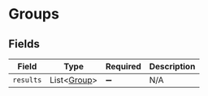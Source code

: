 # Groups


## Fields

| Field                                       | Type                                        | Required                                    | Description                                 |
| ------------------------------------------- | ------------------------------------------- | ------------------------------------------- | ------------------------------------------- |
| `results`                                   | List<[Group](../../models/shared/Group.md)> | :heavy_minus_sign:                          | N/A                                         |